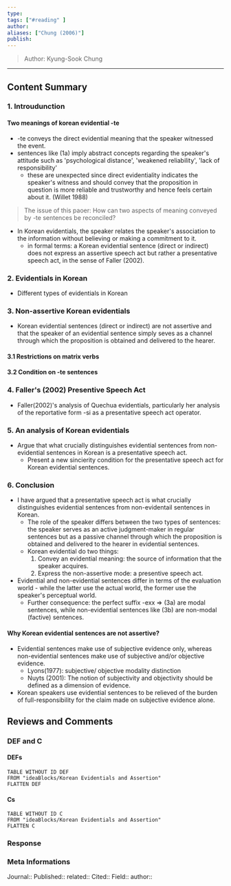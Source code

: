 ```yaml
---
type: 
tags: ["#reading" ]
author: 
aliases: ["Chung (2006)"]
publish: 
---
```

> Author: Kyung-Sook Chung
---

## Content Summary

### 1. Introudunction

#### Two meanings of korean evidential -te
- -te conveys the direct evidential meaning that the speaker witnessed the event.
- sentences like (1a) imply abstract concepts regarding the speaker's attitude such as 'psychological distance', 'weakened reliability', 'lack of responsibility'
	- these are unexpected since direct evidentiality indicates the speaker's witness and should convey that the proposition in question is more reliable and trustworthy and hence feels certain about it. (Willet 1988)
> The issue of this paoer: How can two aspects of meaning conveyed by -te sentences be reconciled?
- In Korean evidentials, the speaker relates the speaker's association to the information without believing or making a commitment to it. 
	- in formal terms: a Korean evidential sentence (direct or indirect) does not express an assertive speech act but rather a presentative speech act, in the sense of Faller (2002).

### 2. Evidentials in Korean
- Different types of evidentials in Korean

### 3. Non-assertive Korean evidentials
- Korean evidential sentences (direct or indirect) are not assertive and that the speaker of an evidential sentence simply seves as a channel through which the proposition is obtained and delivered to the hearer. 

#### 3.1 Restrictions on matrix verbs

#### 3.2 Condition on -te sentences

### 4. Faller's (2002) Presentive Speech Act
- Faller(2002)'s  analysis of Quechua evidentials, particularly her analysis of the reportative form -si as a presentative speech act operator.

### 5. An analysis of Korean evidentials
- Argue that what crucially distinguishes evidential sentences from non-evidential sentences in Korean is a presentative speech act. 
	- Present a new sincierity condition for the presentative speech act for Korean evidential sentences.

### 6. Conclusion
- I have argued that a presentative speech act is what crucially distinguishes evidential sentences from non-evidentail sentences in Korean. 
	- The role of the speaker differs between the two types of sentences: the speaker serves as an active judgment-maker in regular sentences but as a passive channel through which the proposition is obtained and delivered to the hearer in evidential sentences. 
	- Korean evidential do two things:
		1. Convey an evidential meaning: the source of information that the speaker acquires. 
		2. Express the non-assertive mode: a presentive speech act. 
- Evidential and non-evidential sentences differ in terms of the evaluation world - while the latter use the actual world, the former use the speaker's perceptual world. 
	- Further consequence: the perfect suffix -exx => (3a) are modal sentences, while non-evidential sentences like (3b) are non-modal (factive) sentences.

#### Why Korean evidential sentences are not assertive?
- Evidential sentences make use of subjective evidence only, whereas non-evidential sentences make use of subjective and/or objective evidence. 
	- Lyons(1977): subjective/ objective modality distinction
	- Nuyts (2001): The notion of subjectivity and objectivity should be defined as a dimension of evidence.
- Korean speakers use evidential sentences to be relieved of the burden of full-responsibility for the claim made on subjective evidence alone. 

## Reviews and Comments

### DEF and C

#### DEFs
```dataview 
TABLE WITHOUT ID DEF
FROM "ideaBlocks/Korean Evidentials and Assertion"
FLATTEN DEF
```

#### Cs
```dataview 
TABLE WITHOUT ID C
FROM "ideaBlocks/Korean Evidentials and Assertion"
FLATTEN C
```

### Response 

### Meta Informations
Journal:: 
Published:: 
related:: 
Cited:: 
Field:: 
author:: 



